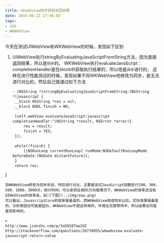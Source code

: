 ```yaml
---
title: wkwebview同步获取返回结果
date: 2016-06-21 17:46:50
tags:
- iOS
- WKWebView
---
```


今天在测试UIWebView和WKWebView的时候，发现如下区别

1. UIWebView执行stringByEvaluatingJavaScriptFromString方法，因为直接返回结果，所以是``同步``的。
   WKWebView执行evaluateJavaScript：completionHandler是在block中获取执行结果的，所以他是``异步``进行的，
   这样在进行性能测试的时候，发现如果不将WKWebView他修改为同步，是无法进行对比的，然后自己就通过如下方法
   
   ```
   - (NSString *)stringByEvaluatingJavaScriptFromString:(NSString *)javascript {
    __block NSString *res = nil;
    __block BOOL finish = NO;
    
    [self.webView evaluateJavaScript:javascript completionHandler:^(NSString *result, NSError *error){
        res = result;
        finish = YES;
    }];
    
    while(!finish) {
        [[NSRunLoop currentRunLoop] runMode:NSDefaultRunLoopMode beforeDate:[NSDate distantFuture]];
    }
    return res;
}
   ```
   将WKWebView修改为同步状态，然后进行对比，主要是测试JavaScript函数执行100，300，500，1000，3000次，统计时间，可以发现在相同JS功能情况下，WKWebView的效率还没有UIWebView的效率高，如![下图](../img/aaa.png)
   可以看出，JavascriptCore的效率是最高的，而WKWebView改成同步以后，实际效果是最差的，分析原因也可能是因为，WKWebView不是这样用的，毕竟在无限等待中，所以结果也可能是受影响的。
   
 > 
 http://www.jianshu.com/p/3a59107aa2d2
 http://stackoverflow.com/questions/26778955/wkwebview-evaluate-javascript-return-value